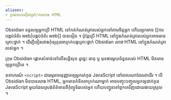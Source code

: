```yaml
---
aliases:
- ប្រធានបទសុីជម្រៅ/ការលាង HTML
---
```


Obsidian ទទួលឲ្យអ្នកប្រើ HTML ទៅកត់កំណត់ត្រារបស់អ្នកទៅតាមចិត្តអ្នក ហើយអ្នកអាច [[ការបង្កប់ទំព័រ web|បង្កប់ទំព័រ web]] បានទៀត ។ ប៉ុនែ្តប្រើ HTML នៅក្នុងកំណត់ត្រារបស់អ្នកអាចមានគ្រោះថ្នាក់ ។ ដើម្បីចៀសវាងកំុឲ្យកូដអាក្រក់បង្កគ្រោះថ្នាក់ Obsidian _លាង_ HTML នៅក្នុងកំណត់ត្រារបស់អ្នក ។

ក្រុម Obsidian ផ្តោតសំខាន់ទៅលើសន្តិសុខ ដូច្នេះ ធាតុ ឬ មុខងារមួយចំនួនរបស់ HTML មិនមានឲ្យអ្នកប្រើទេ ។

ឧទាហរណ៍ `<script>` ជាធម្មតាអនុញ្ញាតឲ្យអ្នករត់កូដ JavaScript នៅពេលណាដែលវាដើរ​ ។ បើ Obsidian មិនបានលាង HTML, អ្នកមានគំនិតអាក្រក់ណាម្នាក់ អាចបញ្ចុះបញ្ចូលអ្នកឲ្យដាក់កូដ JavaScript មួយដែលស្រង់ព័ត៌មានពីកុំព្យូទ័ររបស់អ្នក ហើយបញ្ជូនទៅពួកគេវិញដោយងាយស្រួល ។
